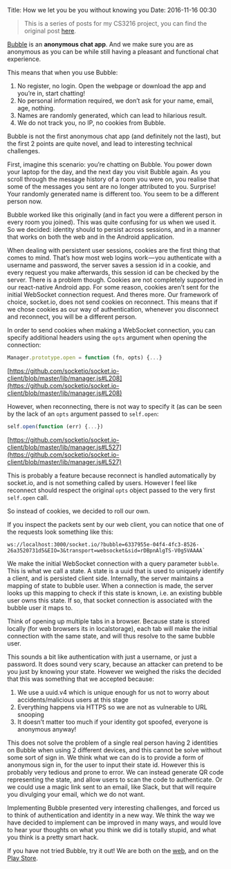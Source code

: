 Title: How we let you be you without knowing you
Date: 2016-11-16 00:30

> This is a series of posts for my CS3216 project, you can find the original post [here](https://medium.com/@ngzhian/how-we-let-you-be-you-without-knowing-you-274d12bac70e#.1pibslcfd).

[Bubble](http://getbubblechat.com/) is an **anonymous chat app**. And we make sure you are as anonymous as you can be while still having a pleasant and functional chat experience.

This means that when you use Bubble:

1. No register, no login. Open the webpage or download the app and you’re in, start chatting!
2. No personal information required, we don’t ask for your name, email, age, nothing.
3. Names are randomly generated, which can lead to hilarious result.
4. We do not track you, no IP, no cookies from Bubble.

Bubble is not the first anonymous chat app (and definitely not the last), but the first 2 points are quite novel, and lead to interesting technical challenges.

First, imagine this scenario: you’re chatting on Bubble. You power down your laptop for the day, and the next day you visit Bubble again. As you scroll through the message history of a room you were on, you realise that some of the messages you sent are no longer attributed to you. Surprise! Your randomly generated name is different too. You seem to be a different person now.

Bubble worked like this originally (and in fact you were a different person in every room you joined). This was quite confusing for us when we used it. So we decided: identity should to persist across sessions, and in a manner that works on both the web and in the Android application.

When dealing with persistent user sessions, cookies are the first thing that comes to mind. That’s how most web logins work — you authenticate with a username and password, the server saves a session id in a cookie, and every request you make afterwards, this session id can be checked by the server. There is a problem though. Cookies are not completely supported in our react-native Android app. For some reason, cookies aren’t sent for the initial WebSocket connection request. And theres more. Our framework of choice, socket.io, does not send cookies on reconnect. This means that if we chose cookies as our way of authentication, whenever you disconnect and reconnect, you will be a different person.

In order to send cookies when making a WebSocket connection, you can specify additional headers using the `opts` argument when opening the connection:

```javascript
Manager.prototype.open = function (fn, opts) {...}
```

[https://github.com/socketio/socket.io-client/blob/master/lib/manager.js#L208](https://github.com/socketio/socket.io-client/blob/master/lib/manager.js#L208)

However, when reconnecting, there is not way to specify it (as can be seen by the lack of an `opts` argument passed to `self.open`:

```javascript
self.open(function (err) {...})
```

[https://github.com/socketio/socket.io-client/blob/master/lib/manager.js#L527](https://github.com/socketio/socket.io-client/blob/master/lib/manager.js#L527)

This is probably a feature because reconnect is handled automatically by socket.io, and is not something called by users. However I feel like reconnect should respect the original `opts` object passed to the very first `self.open` call.

So instead of cookies, we decided to roll our own.

If you inspect the packets sent by our web client, you can notice that one of the requests look something like this:

```
ws://localhost:3000/socket.io/?bubble=6337955e-04f4-4fc3-8526-26a3520731d5&EIO=3&transport=websocket&sid=rDBpnAlgTS-V0g5VAAAA`
```

We make the initial WebSocket connection with a query parameter `bubble`. This is what we call a state. A state is a uuid that is used to uniquely identify a client, and is persisted client side. Internally, the server maintains a mapping of state to bubble user. When a connection is made, the server looks up this mapping to check if this state is known, i.e. an existing bubble user owns this state. If so, that socket connection is associated with the bubble user it maps to.

Think of opening up multiple tabs in a browser. Because state is stored locally (for web browsers its in localstorage), each tab will make the initial connection with the same state, and will thus resolve to the same bubble user.

This sounds a bit like authentication with just a username, or just a password. It does sound very scary, because an attacker can pretend to be you just by knowing your state. However we weighed the risks the decided that this was something that we accepted because:

1. We use a uuid.v4 which is unique enough for us not to worry about accidents/malicious users at this stage
2. Everything happens via HTTPS so we are not as vulnerable to URL snooping
3. It doesn’t matter too much if your identity got spoofed, everyone is anonymous anyway!

This does not solve the problem of a single real person having 2 identities on Bubble when using 2 different devices, and this cannot be solve without some sort of sign in. We think what we can do is to provide a form of anonymous sign in, for the user to input their state id. However this is probably very tedious and prone to error. We can instead generate QR code representing the state, and allow users to scan the code to authenticate. Or we could use a magic link sent to an email, like Slack, but that will require you divulging your email, which we do not want.

Implementing Bubble presented very interesting challenges, and forced us to think of authentication and identity in a new way. We think the way we have decided to implement can be improved in many ways, and would love to hear your thoughts on what you think we did is totally stupid, and what you think is a pretty smart hack.

If you have not tried Bubble, try it out! We are both on the [web](http://app.bubble.com/), and on the [Play Store](https://play.google.com/store/apps/details?id=com.bubblers.bubble).
